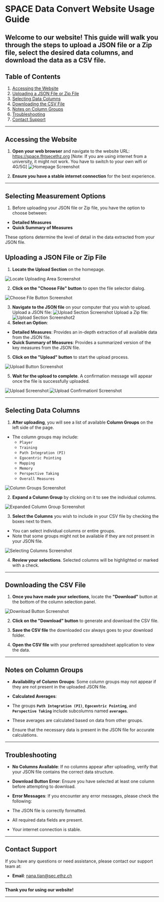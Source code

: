 # SPACE Data Convert Website Usage Guide

Welcome to our website! This guide will walk you through the steps to upload a JSON file or a Zip file, select the desired data columns, and download the data as a CSV file.
---

## Table of Contents

1. [Accessing the Website](#accessing-the-website)
2. [Uploading a JSON File or Zip File](#uploading-a-json-file-or-zip-file)
3. [Selecting Data Columns](#selecting-data-columns)
4. [Downloading the CSV File](#downloading-the-csv-file)
5. [Notes on Column Groups](#notes-on-column-groups)
6. [Troubleshooting](#troubleshooting)
7. [Contact Support](#contact-support)

---

## Accessing the Website

1. **Open your web browser** and navigate to the website URL: https://space.fhtsecethz.org [Note: If you are using internet from a university, it might not work. You have to switch to your own wifi or 4G/5G]
   ![Homepage Screenshot](MainPage.png)

2. **Ensure you have a stable internet connection** for the best experience.

---
## Selecting Measurement Options

1. Before uploading your JSON file or Zip file, you have the option to choose between:

- **Detailed Measures**
- **Quick Summary of Measures**

These options determine the level of detail in the data extracted from your JSON file.

## Uploading a JSON File or Zip File

1. **Locate the Upload Section** on the homepage.
   
![Locate Uploading Area Screenshot](Locate.png)

2. **Click on the "Choose File" button** to open the file selector dialog.

![Choose File Button Screenshot](UploadFile.png)

3. **Navigate to the JSON file** on your computer that you wish to upload.
Upload a JSON file:
![Upload Section Screenshot](UploadFile.png)
Upload a Zip file:
![Upload Section Screenshot2](UploadZip0.png)
4. **Select an Option**:

- **Detailed Measures**: Provides an in-depth extraction of all available data from the JSON file.
- **Quick Summary of Measures**: Provides a summarized version of the key measures from the JSON file.

5. **Click on the "Upload" button** to start the upload process.

![Upload Button Screenshot](ClickButtonForUpload.png)

5. **Wait for the upload to complete**. A confirmation message will appear once the file is successfully uploaded.

![Upload Screenshot](Upload1.png)
![Upload ConfirmationI Screenshot](GetColumns.png)

---

## Selecting Data Columns

1. **After uploading**, you will see a list of available **Column Groups** on the left side of the page.

- The column groups may include:
  - `Player`
  - `Training`
  - `Path Integration (PI)`
  - `Egocentric Pointing`
  - `Mapping`
  - `Memory`
  - `Perspective Taking`
  - `Overall Measures`

![Column Groups Screenshot](SelectColumns.png)

2. **Expand a Column Group** by clicking on it to see the individual columns.

![Expanded Column Group Screenshot](SelectColumns.png)

3. **Select the Columns** you wish to include in your CSV file by checking the boxes next to them.

- You can select individual columns or entire groups.
- Note that some groups might not be available if they are not present in your JSON file.

![Selecting Columns Screenshot](SelectColumns.png)

4. **Review your selections**. Selected columns will be highlighted or marked with a check.

---

## Downloading the CSV File

1. **Once you have made your selections**, locate the **"Download"** button at the bottom of the column selection panel.

![Download Button Screenshot](Download.png)

2. **Click on the "Download" button** to generate and download the CSV file.

3. **Save the CSV file** the downloaded csv always goes to your download folder.

4. **Open the CSV file** with your preferred spreadsheet application to view the data.

---

## Notes on Column Groups

- **Availability of Column Groups**: Some column groups may not appear if they are not present in the uploaded JSON file.

- **Calculated Averages**:

- The groups **`Path Integration (PI)`**, **`Egocentric Pointing`**, and **`Perspective Taking`** include subcolumns named **`averages`**.
- These averages are calculated based on data from other groups.
- Ensure that the necessary data is present in the JSON file for accurate calculations.

---

## Troubleshooting

- **No Columns Available**: If no columns appear after uploading, verify that your JSON file contains the correct data structure.

- **Download Button Error**: Ensure you have selected at least one column before attempting to download.

- **Error Messages**: If you encounter any error messages, please check the following:

- The JSON file is correctly formatted.
- All required data fields are present.
- Your internet connection is stable.

---

## Contact Support

If you have any questions or need assistance, please contact our support team at:

- **Email**: nana.tian@sec.ethz.ch

---

**Thank you for using our website!**

---
